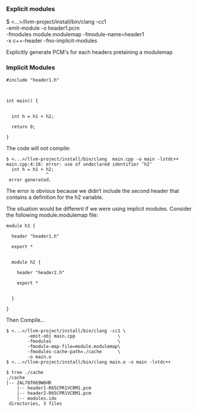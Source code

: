 ### Explicit modules
$ <...>/llvm-project/install/bin/clang -cc1            \
        -emit-module -o header1.pcm                    \
        -fmodules module.modulemap -fmodule-name=header1 \
        -x c++-header -fno-implicit-modules

Explicitly generate PCM's for each headers pretaining a modulemap

### Implicit Modules

```
#include "header1.h" 
 
 
 
int main() { 
 

  int h = h1 + h2; 
 
  return 0; 
 
}
```

The code will not compile:

```
$ <...>/llvm-project/install/bin/clang  main.cpp -o main -lstdc++
main.cpp:4:16: error: use of undeclared identifier ’h2’
  int h = h1 + h2;
               ^
 error generated.
```

The error is obvious because we didn’t include the second header that contains a definition for the h2 variable.

The situation would be different if we were using implicit modules. Consider the following module.modulemap file:

```
module h1 { 
 
  header "header1.h" 
 
  export * 
 

  module h2 { 
 
    header "header2.h" 
 
    export * 
 

  } 
 
}
```


Then Compile... 

```
$ <...>/llvm-project/install/bin/clang -cc1 \
        -emit-obj main.cpp                \
        -fmodules                         \
        -fmodule-map-file=module.modulemap\
        -fmodules-cache-path=./cache      \
        -o main.o
$ <...>/llvm-project/install/bin/clang main.o -o main -lstdc++
```

```
$ tree ./cache
./cache
|-- 2AL78TH69W6HR
    |-- header1-R65CPR1VCRM1.pcm
    |-- header2-R65CPR1VCRM1.pcm
    |-- modules.idx
 directories, 3 files
```
